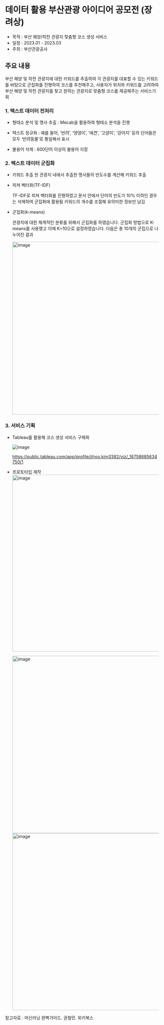 # 데이터 활용 부산관광 아이디어 공모전 (장려상)
- 목적 : 부산 해양/하천 관광지 맞춤형 코스 생성 서비스
- 일정 : 2023.01 - 2023.03
- 주최 : 부산관광공사 

## 주요 내용
부산 해양 및 하천 관광지에 대한 키워드를 추출하여 각 관광지를 대표할 수 있는 키워드를 바탕으로 군집화를 진행하여 코스를 추천해주고, 사용자가 위치와 키워드를 고려하여 부산 해양 및 하천 관광지를 찾고 원하는 관광지로 맞춤형 코스를 제공해주는 서비스기획 

### 1. 텍스트 데이터 전처리 
- 형태소 분석 및 명사 추출 : Mecab을 활용하여 형태소 분석을 진행
  
- 텍스트 정규화 : 예를 들어, ‘반려’, ‘댕댕이’, ‘애견’, ‘고양이’, ‘강아지’ 등의 단어들은 모두 ‘반려동물’로 통일해서 표시

- 불용어 삭제 : 600단어 이상의 불용어 지정

### 2. 텍스트 데이터 군집화
- 키워드 추출
한 관광지 내에서 추출한 명사들의 빈도수를 계산해 키워드 추출

- 피쳐 벡터화(TF-IDF)

  TF-IDF로 피쳐 벡터화를 진행하였고 문서 안에서 단어의 빈도가 10% 이하인 경우는 삭제하여 군집화에 활용될 키워드의 개수를 조절해 유의미한 정보만 남김

- 군집화(k-means)

  관광지에 대한 체계적인 분류를 위해서 군집화를 하였습니다. 군집화 방법으로 K-means를 사용했고 이때 K=10으로 설정하였습니다. 다음은 총 10개의 군집으로 나누어진 결과

  <img width="565" alt="image" src="https://github.com/kimjihooo/Traveling-Course-Creation/assets/97178674/66497db2-12c2-4175-9516-227f1c9aa6ce">


### 3. 서비스 기획
- Tableau를 활용해 코스 생성 서비스 구체화
  
  ![image](https://github.com/kimjihooo/Traveling-Course-Creation/assets/97178674/ac0384f0-5c7c-4549-9444-8dd1294ac5e6)
  
  https://public.tableau.com/app/profile/jihoo.kim3382/viz/_16758685634750/1

- 프로토타입 제작
  <img width="578" alt="image" src="https://github.com/kimjihooo/Traveling-Course-Creation/assets/97178674/9e556638-e017-42c8-b364-aeea914c4aed">

  <img width="580" alt="image" src="https://github.com/kimjihooo/Traveling-Course-Creation/assets/97178674/6d5d2530-3e1b-4160-a2c7-3cd3a258af28">
  
  <img width="579" alt="image" src="https://github.com/kimjihooo/Traveling-Course-Creation/assets/97178674/f11f6011-6ee9-472b-94eb-af3cd656fb43">

참고자료 : 머신러닝 완벽가이드. 권철민. 위키북스 


